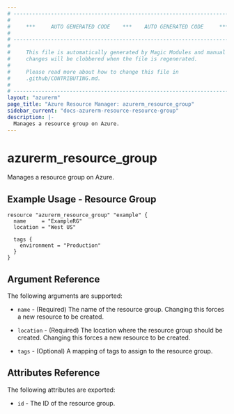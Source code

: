 ```yaml
---
# ----------------------------------------------------------------------------
#
#     ***     AUTO GENERATED CODE    ***    AUTO GENERATED CODE     ***
#
# ----------------------------------------------------------------------------
#
#     This file is automatically generated by Magic Modules and manual
#     changes will be clobbered when the file is regenerated.
#
#     Please read more about how to change this file in
#     .github/CONTRIBUTING.md.
#
# ----------------------------------------------------------------------------
layout: "azurerm"
page_title: "Azure Resource Manager: azurerm_resource_group"
sidebar_current: "docs-azurerm-resource-resource-group"
description: |-
  Manages a resource group on Azure.
---
```


# azurerm_resource_group

Manages a resource group on Azure.


## Example Usage - Resource Group


```hcl
resource "azurerm_resource_group" "example" {
  name     = "ExampleRG"
  location = "West US"

  tags {
    environment = "Production"
  }
}
```

## Argument Reference

The following arguments are supported:

* `name` - (Required) The name of the resource group. Changing this forces a new resource to be created.

* `location` - (Required) The location where the resource group should be created. Changing this forces a new resource to be created.

* `tags` - (Optional) A mapping of tags to assign to the resource group.

## Attributes Reference

The following attributes are exported:

* `id` - The ID of the resource group.
